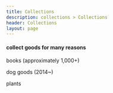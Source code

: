 ```yaml
---
title: Collections
description: collections > Collections
header: Collections
layout: page
---
```


#### collect goods for many reasons


books (approximately 1,000+)

dog goods (2014~)

plants
